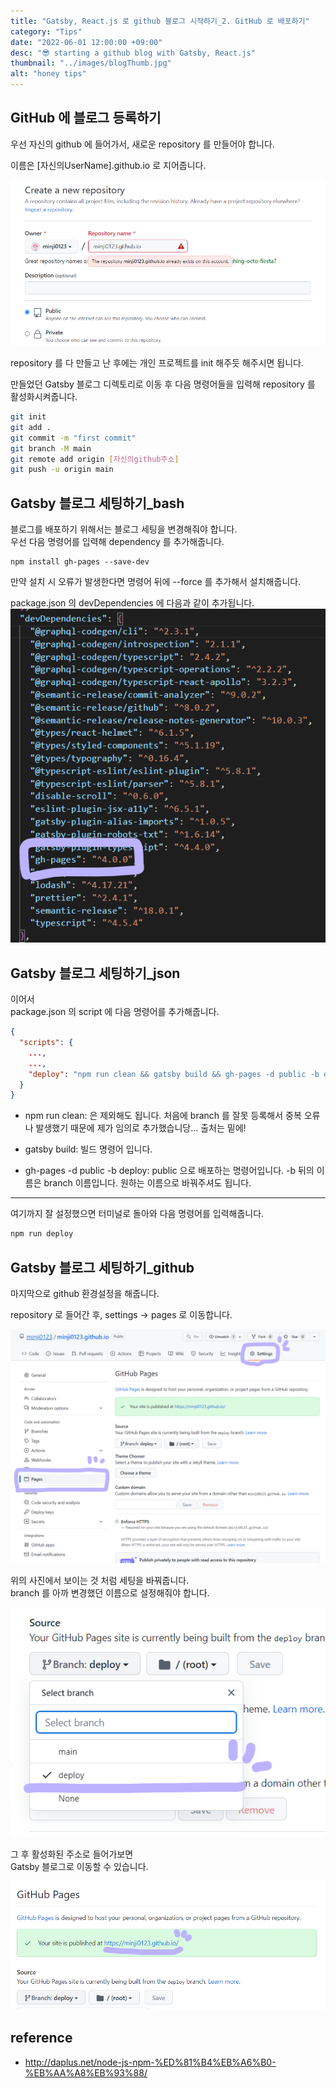 ```yaml
---
title: "Gatsby, React.js 로 github 블로그 시작하기_2. GitHub 로 배포하기"
category: "Tips"
date: "2022-06-01 12:00:00 +09:00"
desc: "😎 starting a github blog with Gatsby, React.js"
thumbnail: "../images/blogThumb.jpg"
alt: "honey tips"
---
```




## GitHub 에 블로그 등록하기

우선 자신의 github 에 들어가서, 새로운 repository 를 만들어야 합니다.  

이름은 [자신의UserName].github.io 로 지어줍니다.  

![](../images/posts/2022/2022-05-29-21-28-08.png)   

repository 를 다 만들고 난 후에는 개인 프로젝트를 init 해주듯 해주시면 됩니다.   

만들었던 Gatsby 블로그 디렉토리로 이동 후 다음 명령어들을 입력해 repository 를 활성화시켜줍니다.   

```bash
git init
git add .
git commit -m "first commit"
git branch -M main
git remote add origin [자신의github주소]
git push -u origin main
```

## Gatsby 블로그 세팅하기_bash

블로그를 배포하기 위해서는 블로그 세팅을 변경해줘야 합니다.  
우선 다음 명령어를 입력해 dependency 를 추가해줍니다.  

```shell
npm install gh-pages --save-dev
```

만약 설치 시 오류가 발생한다면 
명령어 뒤에 --force 를 추가해서 설치해줍니다.   

package.json 의 devDependencies 에 다음과 같이 추가됩니다.  
![](../images/posts/2022/2022-05-29-21-39-22.png)


## Gatsby 블로그 세팅하기_json

이어서   
package.json 의 script 에 다음 명령어를 추가해줍니다.


```json
{
  "scripts": {
    ...,
    ...,
    "deploy": "npm run clean && gatsby build && gh-pages -d public -b deploy"
  }
}
```

- npm run clean: 은 제외해도 됩니다. 처음에 branch 를 잘못 등록해서 중복 오류나 발생했기 때문에 제가 임의로 추가했습니당... 출처는 밑에!


- gatsby build: 빌드 명령어 입니다.  

- gh-pages -d public -b deploy: public 으로 배포하는 명령어입니다. -b 뒤의 이름은 branch 이름입니다. 원하는 이름으로 바꿔주셔도 됩니다.  

--- 

여기까지 잘 설정했으면 터미널로 돌아와 다음 명령어를 입력해줍니다.  

```bash
npm run deploy
```

## Gatsby 블로그 세팅하기_github

마지막으로 github 환경설정을 해줍니다.  

repository 로 들어간 후, settings -> pages 로 이동합니다.  

![](../images/posts/2022/2022-05-29-22-02-17.png)

위의 사진에서 보이는 것 처럼 세팅을 바꿔줍니다.  
branch 를 아까 변경했던 이름으로 설정해줘야 합니다.  

![](../images/posts/2022/2022-05-29-22-03-25.png)


그 후 활성화된 주소로 들어가보면  
Gatsby 블로그로 이동할 수 있습니다.  

![](../images/posts/2022/2022-05-29-22-04-22.png) 


## reference
- http://daplus.net/node-js-npm-%ED%81%B4%EB%A6%B0-%EB%AA%A8%EB%93%88/